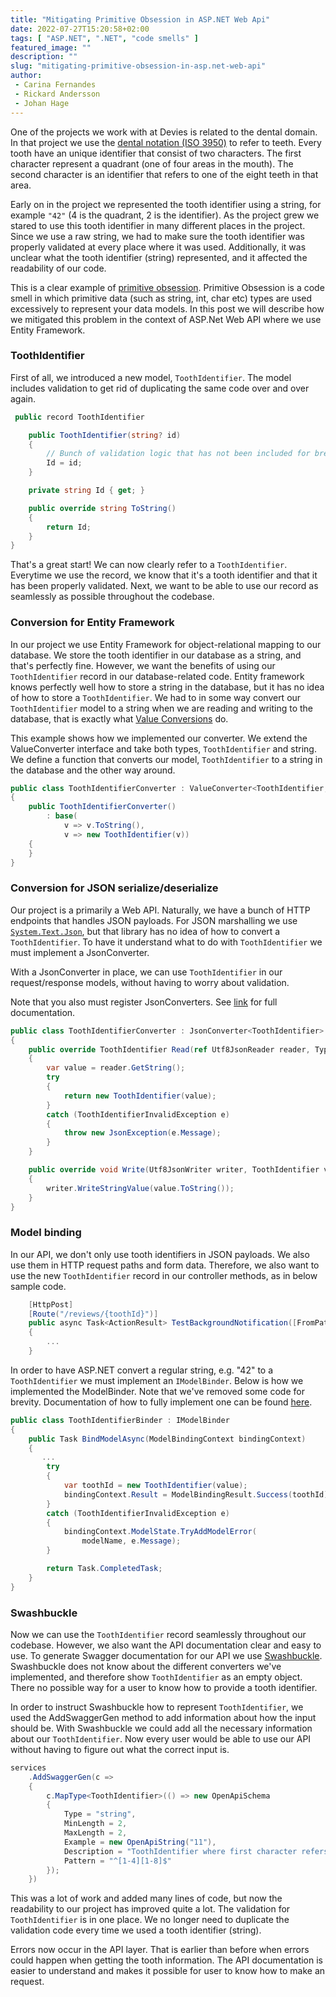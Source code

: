 ```yaml
---
title: "Mitigating Primitive Obsession in ASP.NET Web Api"
date: 2022-07-27T15:20:58+02:00
tags: [ "ASP.NET", ".NET", "code smells" ]
featured_image: ""
description: ""
slug: "mitigating-primitive-obsession-in-asp.net-web-api"
author:
 - Carina Fernandes
 - Rickard Andersson
 - Johan Hage
---
```

   One of the projects we work with at Devies is related to the dental domain.
   In that project we use the [dental notation (ISO 3950)](https://en.wikipedia.org/wiki/Dental_notation) to refer to teeth. 
   Every tooth have an unique identifier that consist of two characters.
   The first character represent a quadrant (one of four areas in the mouth).
   The second character is an identifier that refers to one of the eight teeth in that area.
   
   Early on in the project we represented the tooth identifier using a string, for example `"42"` (4 is the quadrant, 2 is the identifier).
   As the project grew we stared to use this tooth identifier in many different places in the project.
   Since we use a raw string, we had to make sure the tooth identifier was properly validated at every place where it was used.
   Additionally, it was unclear what the tooth identifier (string) represented, and it affected the readability of our code.
   
   This is a clear example of [primitive obsession](https://refactoring.guru/smells/primitive-obsession).
   Primitive Obsession is a code smell in which primitive data (such as string, int, char etc) types are used excessively to represent your data models.
   In this post we will describe how we mitigated this problem in the context of ASP.Net Web API where we use Entity Framework.

   ### ToothIdentifier
   First of all, we introduced a new model, `ToothIdentifier`. The model includes validation to get rid of duplicating the same code over and over again.

```csharp
 public record ToothIdentifier

    public ToothIdentifier(string? id)
    {
        // Bunch of validation logic that has not been included for brevity
        Id = id;
    }

    private string Id { get; }

    public override string ToString()
    {
        return Id;
    }
}
```
   That's a great start! We can now clearly refer to a `ToothIdentifier`. Everytime we use the record, we know that it's a tooth identifier and that it has been properly validated.
   Next, we want to be able to use our record as seamlessly as possible throughout the codebase.

   ### Conversion for Entity Framework
   In our project we use Entity Framework for object-relational mapping to our database.
   We store the tooth identifier in our database as a string, and that's perfectly fine.
   However, we want the benefits of using our `ToothIdentifier` record in our database-related code.
   Entity framework knows perfectly well how to store a string in the database, but it has no idea of how to store a `ToothIdentifier`.
   We had to in some way convert our `ToothIdentifier` model to a string when we are reading and writing to the database, that is exactly what [Value Conversions](https://docs.microsoft.com/en-us/ef/core/modeling/value-conversions?tabs=data-annotations) do.
   
   This example shows how we implemented our converter.
   We extend the ValueConverter interface and take both types, `ToothIdentifier` and string.
   We define a function that converts our model, `ToothIdentifier` to a string in the database and the other way around.

```csharp
public class ToothIdentifierConverter : ValueConverter<ToothIdentifier, string>
{
    public ToothIdentifierConverter()
        : base(
            v => v.ToString(),
            v => new ToothIdentifier(v))
    {
    }
}
```

   ### Conversion for JSON serialize/deserialize
   Our project is a primarily a Web API.
   Naturally, we have a bunch of HTTP endpoints that handles JSON payloads.
   For JSON marshalling we use [`System.Text.Json`](https://docs.microsoft.com/en-us/dotnet/api/system.text.json?view=net-6.0), but that library has no idea of how to convert a `ToothIdentifier`.
   To have it understand what to do with `ToothIdentifier` we must implement a JsonConverter<T>.

   With a JsonConverter in place, we can use `ToothIdentifier` in our request/response models, without having to worry about validation.

   Note that you also must register JsonConverters. See [link](https://docs.microsoft.com/en-us/dotnet/standard/serialization/system-text-json-converters-how-to?pivots=dotnet-6-0#register-a-custom-converter) for full documentation.

```csharp
public class ToothIdentifierConverter : JsonConverter<ToothIdentifier>
{
    public override ToothIdentifier Read(ref Utf8JsonReader reader, Type typeToConvert, JsonSerializerOptions options)
    {
        var value = reader.GetString();
        try
        {
            return new ToothIdentifier(value);
        }
        catch (ToothIdentifierInvalidException e)
        {
            throw new JsonException(e.Message);
        }
    }

    public override void Write(Utf8JsonWriter writer, ToothIdentifier value, JsonSerializerOptions options)
    {
        writer.WriteStringValue(value.ToString());
    }
}

```
### Model binding

   In our API, we don't only use tooth identifiers in JSON payloads.
   We also use them in HTTP request paths and form data.
   Therefore, we also want to use the new `ToothIdentifier` record in our controller methods, as in below sample code.

```csharp
    [HttpPost]
    [Route("/reviews/{toothId}")]
    public async Task<ActionResult> TestBackgroundNotification([FromPath] ToothIdentifier id)
    {
        ...
    }
```

   In order to have ASP.NET convert a regular string, e.g. "42" to a `ToothIdentifier` we must implement an `IModelBinder`.
   Below is how we implemented the ModelBinder. Note that we've removed some code for brevity. Documentation of how to fully implement one can be found [here](https://docs.microsoft.com/en-us/aspnet/core/mvc/advanced/custom-model-binding?view=aspnetcore-6.0#custom-model-binder-sample).

```csharp
public class ToothIdentifierBinder : IModelBinder
{
    public Task BindModelAsync(ModelBindingContext bindingContext)
    {
       ...
        try
        {
            var toothId = new ToothIdentifier(value);
            bindingContext.Result = ModelBindingResult.Success(toothId);
        }
        catch (ToothIdentifierInvalidException e)
        {
            bindingContext.ModelState.TryAddModelError(
                modelName, e.Message);
        }

        return Task.CompletedTask;
    }
}
```

### Swashbuckle

Now we can use the `ToothIdentifier` record seamlessly throughout our codebase.
However, we also want the API documentation clear and easy to use.
To generate Swagger documentation for our API we use [Swashbuckle](https://docs.microsoft.com/en-us/aspnet/core/tutorials/getting-started-with-swashbuckle?view=aspnetcore-6.0&tabs=visual-studio).
Swashbuckle does not know about the different converters we've implemented, and therefore show `ToothIdentifier` as an empty object.
There no possible way for a user to know how to provide a tooth identifier.

In order to instruct Swashbuckle how to represent `ToothIdentifier`, we used the AddSwaggerGen method to add information about how the input should be. 
With Swashbuckle we could add all the necessary information about our `ToothIdentifier`. 
Now every user would be able to use our API without having to figure out what the correct input is.

```csharp
services
    .AddSwaggerGen(c =>
    {
        c.MapType<ToothIdentifier>(() => new OpenApiSchema
        {
            Type = "string",
            MinLength = 2,
            MaxLength = 2,
            Example = new OpenApiString("11"),
            Description = "ToothIdentifier where first character refers to a quadrant of value 1-4, and the second character an identifier of value 1-8.",
            Pattern = "^[1-4][1-8]$"
        });
    })

```
This was a lot of work and added many lines of code, but now the readability to our project has improved quite a lot.
The validation for `ToothIdentifier` is in one place.
We no longer need to duplicate the validation code every time we used a tooth identifier (string). 

Errors now occur in the API layer.
That is earlier than before when errors could happen when getting the tooth information.
The API documentation is easier to understand and makes it possible for user to know how to make an request.  
  
